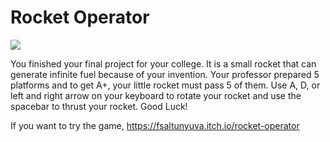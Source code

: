 # Rocket Operator

![](https://github.com/fsaltunyuva/RocketOperator/blob/main/Image-Gifs/Rocket%20Operator.gif)

You finished your final project for your college. It is a small rocket that can generate infinite fuel because of your invention. Your professor prepared 5 platforms and to get A+, your little rocket must pass 5 of them. Use A, D, or left and right arrow on your keyboard to rotate your rocket and use the spacebar to thrust your rocket. Good Luck!

If you want to try the game, https://fsaltunyuva.itch.io/rocket-operator
